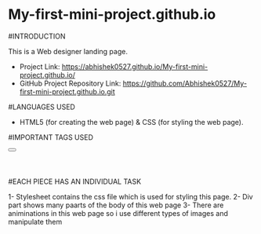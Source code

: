 # My-first-mini-project.github.io



#INTRODUCTION

This is a Web designer landing page.

* Project Link:  https://abhishek0527.github.io/My-first-mini-project.github.io/
* GitHub Project Repository Link: https://github.com/Abhishek0527/My-first-mini-project.github.io.git

  
#LANGUAGES USED 

* HTML5 (for creating the web page) & CSS (for styling the web page).

#IMPORTANT TAGS USED


<div> </div>
<button></button>
<h1></h1>
<h4></h4>
<img src >

#EACH PIECE HAS AN INDIVIDUAL TASK

1- Stylesheet contains the css file which is used for styling this page.
2- Div part shows many paarts of the body of this web page
3- There are animinations in this web page so i use different types of images and manipulate them

